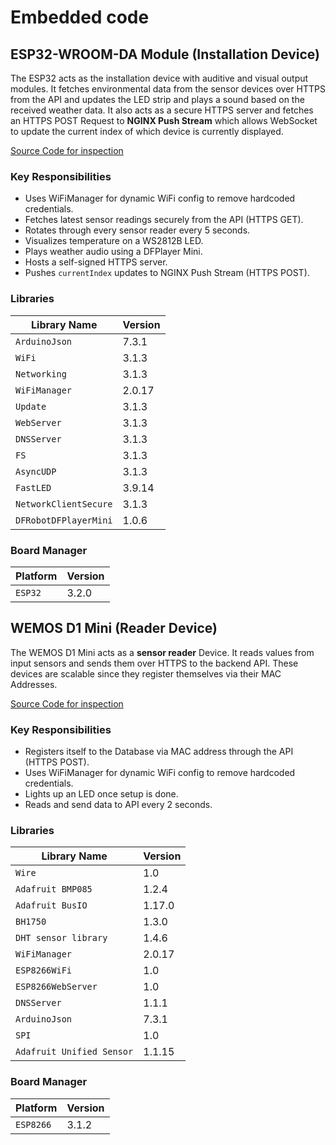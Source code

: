# Embedded code

## ESP32-WROOM-DA Module (Installation Device)

The ESP32 acts as the installation device with auditive and visual output modules. It fetches environmental data from the sensor devices over HTTPS from the API and updates the LED strip and plays a sound based on the received weather data. It also acts as a secure HTTPS server and fetches an HTTPS POST Request to **NGINX Push Stream** which allows WebSocket to update the current index of which device is currently displayed.

[Source Code for inspection](https://github.com/YanisDeplazes/atmos/tree/main/embedded/final/installation)

### Key Responsibilities

- Uses WiFiManager for dynamic WiFi config to remove hardcoded credentials.
- Fetches latest sensor readings securely from the API (HTTPS GET).
- Rotates through every sensor reader every 5 seconds.
- Visualizes temperature on a WS2812B LED.
- Plays weather audio using a DFPlayer Mini.
- Hosts a self-signed HTTPS server.
- Pushes `currentIndex` updates to NGINX Push Stream (HTTPS POST).

### Libraries

| Library Name          | Version |
| --------------------- | ------- |
| `ArduinoJson`         | 7.3.1   |
| `WiFi`                | 3.1.3   |
| `Networking`          | 3.1.3   |
| `WiFiManager`         | 2.0.17  |
| `Update`              | 3.1.3   |
| `WebServer`           | 3.1.3   |
| `DNSServer`           | 3.1.3   |
| `FS`                  | 3.1.3   |
| `AsyncUDP`            | 3.1.3   |
| `FastLED`             | 3.9.14  |
| `NetworkClientSecure` | 3.1.3   |
| `DFRobotDFPlayerMini` | 1.0.6   |

### Board Manager

| Platform | Version |
| -------- | ------- |
| `ESP32`  | 3.2.0   |

## WEMOS D1 Mini (Reader Device)

The WEMOS D1 Mini acts as a **sensor reader** Device. It reads values from input sensors and sends them over HTTPS to the backend API. These devices are scalable since they register themselves via their MAC Addresses.

[Source Code for inspection](https://github.com/YanisDeplazes/atmos/tree/main/embedded/final/sensors)

### Key Responsibilities

- Registers itself to the Database via MAC address through the API (HTTPS POST).
- Uses WiFiManager for dynamic WiFi config to remove hardcoded credentials.
- Lights up an LED once setup is done.
- Reads and send data to API every 2 seconds.

### Libraries

| Library Name              | Version |
| ------------------------- | ------- |
| `Wire`                    | 1.0     |
| `Adafruit BMP085`         | 1.2.4   |
| `Adafruit BusIO`          | 1.17.0  |
| `BH1750`                  | 1.3.0   |
| `DHT sensor library`      | 1.4.6   |
| `WiFiManager`             | 2.0.17  |
| `ESP8266WiFi`             | 1.0     |
| `ESP8266WebServer`        | 1.0     |
| `DNSServer`               | 1.1.1   |
| `ArduinoJson`             | 7.3.1   |
| `SPI`                     | 1.0     |
| `Adafruit Unified Sensor` | 1.1.15  |

### Board Manager

| Platform  | Version |
| --------- | ------- |
| `ESP8266` | 3.1.2   |
